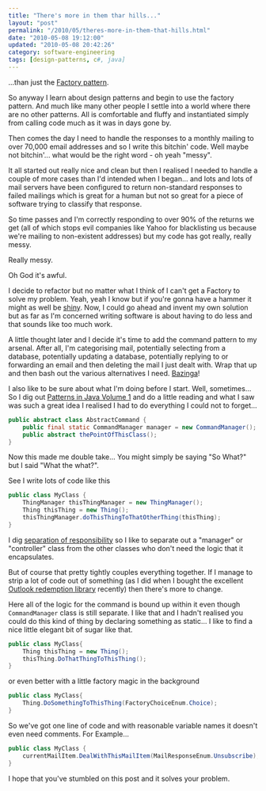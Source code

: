 ```yaml
--- 
title: "There's more in them thar hills..." 
layout: "post" 
permalink: "/2010/05/theres-more-in-them-that-hills.html" 
date: "2010-05-08 19:12:00"
updated: "2010-05-08 20:42:26" 
category: software-engineering
tags: [design-patterns, c#, java]
---
```


...than just the [Factory pattern](http://en.wikipedia.org/wiki/Factory_method_pattern).

So anyway I learn about design patterns and begin to use the factory pattern. And much like many other people I settle into a world where there are no other patterns. All is comfortable and fluffy and instantiated simply from calling code much as it was in days gone by.

<!--more-->

Then comes the day I need to handle the responses to a monthly mailing to over 70,000 email addresses and so I write this bitchin' code. Well maybe not bitchin'... what would be the right word - oh yeah "messy".

It all started out really nice and clean but then I realised I needed to handle a couple of more cases than I'd intended when I began... and lots and lots of mail servers have been configured to return non-standard responses to failed mailings which is great for a human but not so great for a piece of software trying to classify that response.
    
So time passes and I'm correctly responding to over 90% of the returns we get (all of which stops evil companies like Yahoo for blacklisting us because we're mailing to non-existent addresses) but my code has got really, really messy.
    
Really messy.

Oh God it's awful.
    
I decide to refactor but no matter what I think of I can't get a Factory to solve my problem. Yeah, yeah I know but if you're gonna have a hammer it might as well be [shiny](http://en.wikipedia.org/wiki/Golden_hammer). Now, I could go ahead and invent my own solution but as far as I'm concerned writing software is about having to do less and that sounds like too much work.
    
A little thought later and I decide it's time to add the command pattern to my arsenal. After all, I'm categorising mail, potentially selecting from a database, potentially updating a database, potentially replying to or forwarding an email and then deleting the mail I just dealt with. Wrap that up and then bash out the various alternatives I need. [Bazinga](http://www.urbandictionary.com/define.php?term=bazinga)!
    
I also like to be sure about what I'm doing before I start. Well, sometimes... So I dig out [Patterns in Java Volume 1](http://www.amazon.com/Patterns-Catalog-Reusable-Design-Illustrated/dp/0471258393) and do a little reading and what I saw was such a great idea I realised I had to do everything I could not to forget... 


```java
public abstract class AbstractCommand {
	public final static CommandManager manager = new CommandManager();
	public abstract thePointOfThisClass();
}
```
    
Now this made me double take... You might simply be saying "So What?" but I said "What the what?".
    
See I write lots of code like this

```java
public class MyClass { 
	ThingManager thisThingManager = new ThingManager();
	Thing thisThing = new Thing();
	thisThingManager.doThisThingToThatOtherThing(thisThing);
}
```
    
I dig [separation of responsibility](http://en.wikipedia.org/wiki/Single_responsibility_principle) so I like to separate out a "manager" or "controller" class from the other classes who don't need the logic that it encapsulates.
    
But of course that pretty tightly couples everything together. If I manage to strip a lot of code out of something (as I did when I bought the excellent [Outlook redemption library](http://www.dimastr.com/redemption/) recently) then there's more to change.
    
Here all of the logic for the command is bound up within it even though `CommandManager` class is still separate. I like that and I hadn't realised you could do this kind of thing by declaring something as static... I like to find a nice little elegant bit of sugar like that.

```java
public class MyClass{
    Thing thisThing = new Thing();
    thisThing.DoThatThingToThisThing();
}
```
    
or even better with a little factory magic in the background

```java
public class MyClass{
	Thing.DoSomethingToThisThing(FactoryChoiceEnum.Choice);
}
```
    
So we've got one line of code and with reasonable variable names it doesn't even need comments. For Example...

```csharp
public class MyClass {
	currentMailItem.DealWithThisMailItem(MailResponseEnum.Unsubscribe);
}
```

I hope that you've stumbled on this post and it solves your problem.
